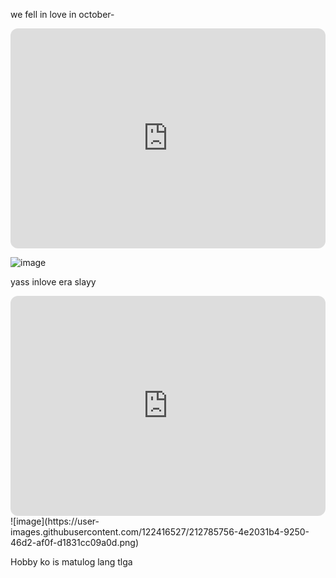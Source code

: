 we fell in love in october-
<iframe style="border-radius:12px" src="https://open.spotify.com/embed/track/6IPwKM3fUUzlElbvKw2sKl?utm_source=generator" width="100%" height="352" frameBorder="0" allowfullscreen="" allow="autoplay; clipboard-write; encrypted-media; fullscreen; picture-in-picture" loading="lazy"></iframe>

![image](https://user-images.githubusercontent.com/122416527/212786126-39bd5bd2-bda1-43f7-82d8-eccbb1a035ec.png)

yass inlove era slayy
<iframe style="border-radius:12px" src="https://open.spotify.com/embed/playlist/0LyH1LzmjQeZk58PpUxcH1?utm_source=generator" width="100%" height="352" frameBorder="0" allowfullscreen="" allow="autoplay; clipboard-write; encrypted-media; fullscreen; picture-in-picture" loading="lazy"></iframe>
![image](https://user-images.githubusercontent.com/122416527/212785756-4e2031b4-9250-46d2-af0f-d1831cc09a0d.png)

Hobby ko is matulog lang tlga
